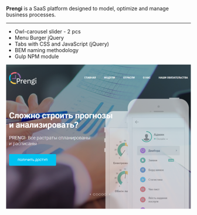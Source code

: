 **Prengi** is a SaaS platform designed to model, optimize and manage business processes.
___
* Owl-carousel slider - 2 pcs
* Menu Burger jQuery
* Tabs with CSS and JavaScript (jQuery)
* BEM naming methodology
* Gulp NPM module

![First screen](src/img/Prengi.png)
